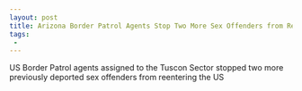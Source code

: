 ```yaml
---
layout: post
title: Arizona Border Patrol Agents Stop Two More Sex Offenders from ReEntering US
tags:
 -
---
```

US Border Patrol agents assigned to the Tuscon Sector stopped two more previously deported sex offenders from reentering the US
